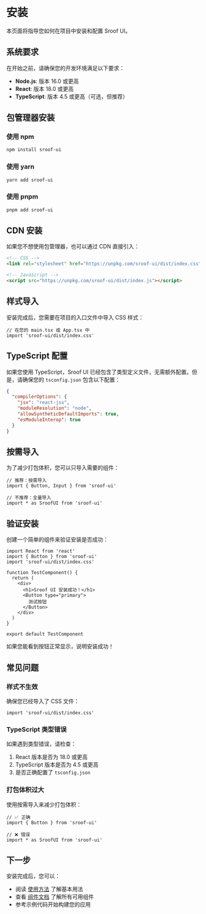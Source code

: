 # 安装

本页面将指导您如何在项目中安装和配置 Sroof UI。

## 系统要求

在开始之前，请确保您的开发环境满足以下要求：

- **Node.js**: 版本 16.0 或更高
- **React**: 版本 18.0 或更高
- **TypeScript**: 版本 4.5 或更高（可选，但推荐）

## 包管理器安装

### 使用 npm

```bash
npm install sroof-ui
```

### 使用 yarn

```bash
yarn add sroof-ui
```

### 使用 pnpm

```bash
pnpm add sroof-ui
```

## CDN 安装

如果您不想使用包管理器，也可以通过 CDN 直接引入：

```html
<!-- CSS -->
<link rel="stylesheet" href="https://unpkg.com/sroof-ui/dist/index.css">

<!-- JavaScript -->
<script src="https://unpkg.com/sroof-ui/dist/index.js"></script>
```

## 样式导入

安装完成后，您需要在项目的入口文件中导入 CSS 样式：

```tsx
// 在您的 main.tsx 或 App.tsx 中
import 'sroof-ui/dist/index.css'
```

## TypeScript 配置

如果您使用 TypeScript，Sroof UI 已经包含了类型定义文件，无需额外配置。但是，请确保您的 `tsconfig.json` 包含以下配置：

```json
{
  "compilerOptions": {
    "jsx": "react-jsx",
    "moduleResolution": "node",
    "allowSyntheticDefaultImports": true,
    "esModuleInterop": true
  }
}
```

## 按需导入

为了减少打包体积，您可以只导入需要的组件：

```tsx
// 推荐：按需导入
import { Button, Input } from 'sroof-ui'

// 不推荐：全量导入
import * as SroofUI from 'sroof-ui'
```

## 验证安装

创建一个简单的组件来验证安装是否成功：

```tsx
import React from 'react'
import { Button } from 'sroof-ui'
import 'sroof-ui/dist/index.css'

function TestComponent() {
  return (
    <div>
      <h1>Sroof UI 安装成功！</h1>
      <Button type="primary">
        测试按钮
      </Button>
    </div>
  )
}

export default TestComponent
```

如果您能看到按钮正常显示，说明安装成功！

## 常见问题

### 样式不生效

确保您已经导入了 CSS 文件：

```tsx
import 'sroof-ui/dist/index.css'
```

### TypeScript 类型错误

如果遇到类型错误，请检查：

1. React 版本是否为 18.0 或更高
2. TypeScript 版本是否为 4.5 或更高
3. 是否正确配置了 `tsconfig.json`

### 打包体积过大

使用按需导入来减少打包体积：

```tsx
// ✅ 正确
import { Button } from 'sroof-ui'

// ❌ 错误
import * as SroofUI from 'sroof-ui'
```

## 下一步

安装完成后，您可以：

- 阅读 [使用方法](/guide/usage) 了解基本用法
- 查看 [组件文档](/components/) 了解所有可用组件
- 参考示例代码开始构建您的应用